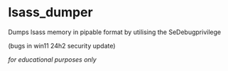 # lsass_dumper
 Dumps lsass memory in pipable format by utilising the SeDebugprivilege

(bugs in win11 24h2 security update)

*for educational purposes only*
